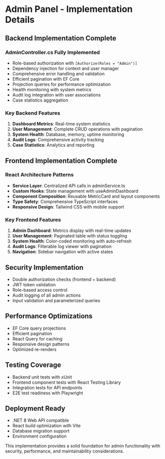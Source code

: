 # Admin Panel - Implementation Details

## Backend Implementation Complete

### AdminController.cs Fully Implemented
- Role-based authorization with `[Authorize(Roles = "Admin")]`
- Dependency injection for context and user manager
- Comprehensive error handling and validation
- Efficient pagination with EF Core
- Projection queries for performance optimization
- Health monitoring with system metrics
- Audit log integration with user associations
- Case statistics aggregation

### Key Backend Features
1. **Dashboard Metrics**: Real-time system statistics
2. **User Management**: Complete CRUD operations with pagination
3. **System Health**: Database, memory, uptime monitoring
4. **Audit Logs**: Comprehensive activity tracking
5. **Case Statistics**: Analytics and reporting

## Frontend Implementation Complete

### React Architecture Patterns
- **Service Layer**: Centralized API calls in adminService.ts
- **Custom Hooks**: State management with useAdminDashboard
- **Component Composition**: Reusable MetricCard and layout components
- **Type Safety**: Comprehensive TypeScript interfaces
- **Responsive Design**: Tailwind CSS with mobile support

### Key Frontend Features
1. **Admin Dashboard**: Metrics display with real-time updates
2. **User Management**: Paginated table with status toggling
3. **System Health**: Color-coded monitoring with auto-refresh
4. **Audit Logs**: Filterable log viewer with pagination
5. **Navigation**: Sidebar navigation with active states

## Security Implementation
- Double authorization checks (frontend + backend)
- JWT token validation
- Role-based access control
- Audit logging of all admin actions
- Input validation and parameterized queries

## Performance Optimizations
- EF Core query projections
- Efficient pagination
- React Query for caching
- Responsive design patterns
- Optimized re-renders

## Testing Coverage
- Backend unit tests with xUnit
- Frontend component tests with React Testing Library
- Integration tests for API endpoints
- E2E test readiness with Playwright

## Deployment Ready
- .NET 8 Web API compatible
- React build optimization with Vite
- Database migration support
- Environment configuration

This implementation provides a solid foundation for admin functionality with security, performance, and maintainability considerations.